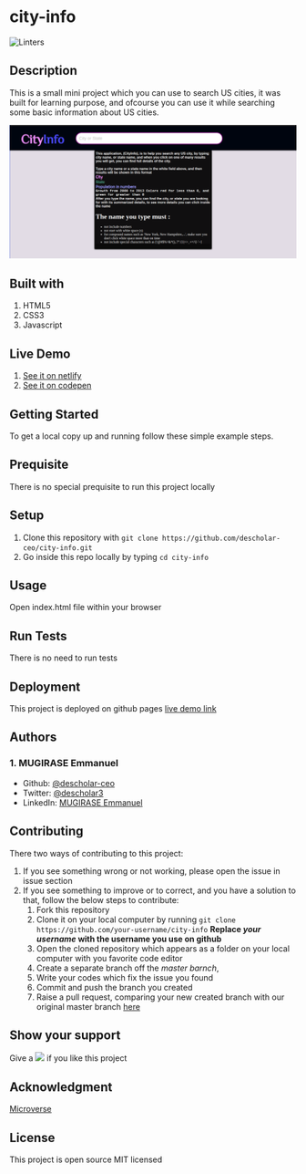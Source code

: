 # city-info
![Linters](https://github.com/descholar-ceo/city-info/workflows/Linters/badge.svg)
## Description
This is a small mini project which you can use to search US cities, it was built for learning purpose, and ofcourse you can use it while searching some basic information about US cities.

![](/city-info-screenshot.png)

## Built with 
1. HTML5 
1. CSS3
1. Javascript

## Live Demo
1. [See it on netlify](https://frosty-meitner-e44822.netlify.app/)
1. [See it on codepen](https://codepen.io/descholar/pen/ExxRRaX)

## Getting Started
To get a local copy up and running follow these simple example steps.

## Prequisite 
There is no special prequisite to run this project locally

## Setup
1. Clone this repository with `git clone https://github.com/descholar-ceo/city-info.git` 
1. Go inside this repo locally by typing `cd city-info`

## Usage
Open index.html file within your browser

## Run Tests
There is no need to run tests

## Deployment
This project is deployed on github pages [live demo link](https://frosty-meitner-e44822.netlify.app/)

## Authors
### 1. MUGIRASE Emmanuel
* Github: [@descholar-ceo](https://github.com/descholar-ceo)
* Twitter: [@descholar3](https://twitter.com/descholar3)
* LinkedIn: [MUGIRASE Emmanuel](linkedin.com/in/mugirase-emmanuel-a90b49143)

## Contributing
There two ways of contributing to this project:

1. If you see something wrong or not working, please open the issue in issue section
1. If you see something to improve or to correct, and you have a solution to that, follow the below steps to contribute:
    1. Fork this repository
    1. Clone it on your local computer by running `git clone https://github.com/your-username/city-info` __Replace *your username* with the username you use on github__
    1. Open the cloned repository which appears as a folder on your local computer with you favorite code editor
    1. Create a separate branch off the *master barnch*,
    1. Write your codes which fix the issue you found
    1. Commit and push the branch you created
    1. Raise a pull request, comparing your new created branch with our original master branch [here](https://github.com/descholar-ceo/city-info)

## Show your support 
Give a ![](https://github.githubassets.com/images/icons/emoji/unicode/2b50.png) if you like this project
## Acknowledgment
[Microverse](https://microvese.org)
## License
This project is open source MIT licensed
